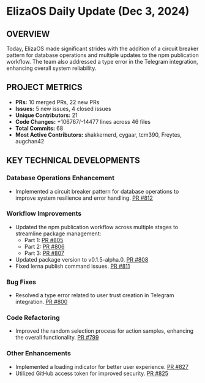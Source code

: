 # ElizaOS Daily Update (Dec 3, 2024)

## OVERVIEW 
Today, ElizaOS made significant strides with the addition of a circuit breaker pattern for database operations and multiple updates to the npm publication workflow. The team also addressed a type error in the Telegram integration, enhancing overall system reliability.

## PROJECT METRICS
- **PRs:** 10 merged PRs, 22 new PRs
- **Issues:** 5 new issues, 4 closed issues
- **Unique Contributors:** 21
- **Code Changes:** +106767/-14477 lines across 46 files
- **Total Commits:** 68
- **Most Active Contributors:** shakkernerd, cygaar, tcm390, Freytes, augchan42

## KEY TECHNICAL DEVELOPMENTS

### Database Operations Enhancement
- Implemented a circuit breaker pattern for database operations to improve system resilience and error handling. [PR #812](https://github.com/elizaos/eliza/pull/812)

### Workflow Improvements
- Updated the npm publication workflow across multiple stages to streamline package management:
  - Part 1: [PR #805](https://github.com/elizaos/eliza/pull/805)
  - Part 2: [PR #806](https://github.com/elizaos/eliza/pull/806)
  - Part 3: [PR #807](https://github.com/elizaos/eliza/pull/807)
- Updated package version to v0.1.5-alpha.0. [PR #808](https://github.com/elizaos/eliza/pull/808)
- Fixed lerna publish command issues. [PR #811](https://github.com/elizaos/eliza/pull/811)

### Bug Fixes
- Resolved a type error related to user trust creation in Telegram integration. [PR #800](https://github.com/elizaos/eliza/pull/800)

### Code Refactoring
- Improved the random selection process for action samples, enhancing the overall functionality. [PR #799](https://github.com/elizaos/eliza/pull/799)

### Other Enhancements
- Implemented a loading indicator for better user experience. [PR #827](https://github.com/elizaos/eliza/pull/827)
- Utilized GitHub access token for improved security. [PR #825](https://github.com/elizaos/eliza/pull/825)
